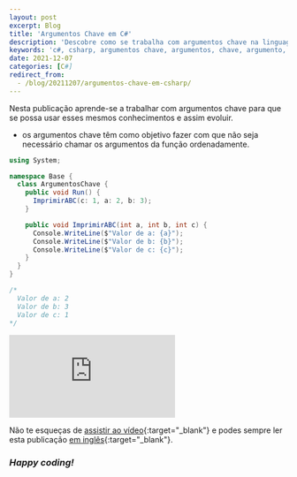 ```yaml
---
layout: post
excerpt: Blog
title: 'Argumentos Chave em C#'
description: 'Descobre como se trabalha com argumentos chave na linguagem de programação C#. Obtém respostas às tuas dúvidas com a teoria e os exemplos apresentados.'
keywords: 'c#, csharp, argumentos chave, argumentos, chave, argumento, publicação'
date: 2021-12-07
categories: [C#]
redirect_from:
  - /blog/20211207/argumentos-chave-em-csharp/
---
```


Nesta publicação aprende-se a trabalhar com argumentos chave para que se possa usar esses mesmos conhecimentos e assim evoluir.

- os argumentos chave têm como objetivo fazer com que não seja necessário chamar os argumentos da função ordenadamente.

```csharp
using System;

namespace Base {
  class ArgumentosChave {
    public void Run() {
      ImprimirABC(c: 1, a: 2, b: 3);
    }

    public void ImprimirABC(int a, int b, int c) {
      Console.WriteLine($"Valor de a: {a}");
      Console.WriteLine($"Valor de b: {b}");
      Console.WriteLine($"Valor de c: {c}");
    }
  }
}

/*
  Valor de a: 2
  Valor de b: 3
  Valor de c: 1
*/
```

<div class="video-container">
  <iframe src="https://www.youtube.com/embed/yXu3nkuCn1I" frameborder="0" allowfullscreen></iframe>
</div>

Não te esqueças de [assistir ao vídeo](https://youtu.be/yXu3nkuCn1I){:target="\_blank"} e podes sempre ler esta publicação [em inglês](https://nelsonsilvadev.com/blog/key-arguments-in-csharp/){:target="\_blank"}.

### _Happy coding!_
